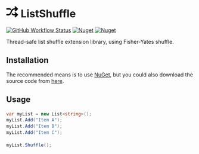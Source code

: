 # ![ListShuffle](https://raw.githubusercontent.com/MarkCiliaVincenti/ListShuffle/master/logo32.png) ListShuffle
 [![GitHub Workflow Status](https://img.shields.io/github/workflow/status/MarkCiliaVincenti/ListShuffle/.NET?logo=github&style=for-the-badge)](https://actions-badge.atrox.dev/MarkCiliaVincenti/ListShuffle/goto?ref=master) [![Nuget](https://img.shields.io/nuget/v/ListShuffle?label=ListShuffle&logo=nuget&style=for-the-badge)](https://www.nuget.org/packages/ListShuffle) [![Nuget](https://img.shields.io/nuget/dt/ListShuffle?logo=nuget&style=for-the-badge)](https://www.nuget.org/packages/ListShuffle)

Thread-safe list shuffle extension library, using Fisher-Yates shuffle.

## Installation
The recommended means is to use [NuGet](https://www.nuget.org/packages/ListShuffle), but you could also download the source code from [here](https://github.com/MarkCiliaVincenti/ListShuffle/releases).

## Usage
```csharp
var myList = new List<string>();
myList.Add("Item A");
myList.Add("Item B");
myList.Add("Item C");

myList.Shuffle();
```
